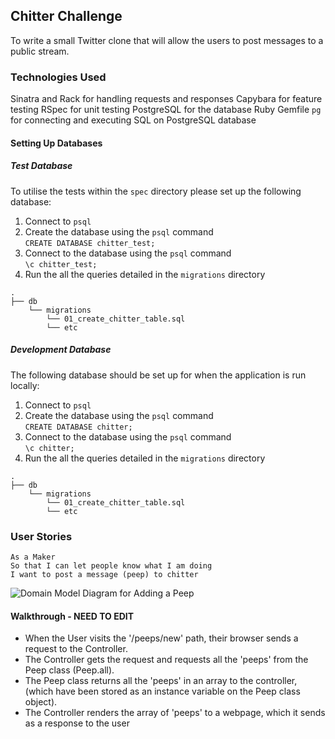 ## Chitter Challenge

To write a small Twitter clone that will allow the users to post messages to a public stream.

### Technologies Used

Sinatra and Rack for handling requests and responses
Capybara for feature testing
RSpec for unit testing
PostgreSQL for the database
Ruby Gemfile ```pg``` for connecting and executing SQL on PostgreSQL database

#### Setting Up Databases

##### Test Database
To utilise the tests within the ```spec``` directory please set up the following database:
1. Connect to ```psql```
2. Create the database using the ```psql``` command <br>
```CREATE DATABASE chitter_test;```
3. Connect to the database using the ```psql``` command <br>
```\c chitter_test;```
4. Run the all the queries detailed in the ```migrations``` directory <br>
```
.
├── db
    └── migrations
        └── 01_create_chitter_table.sql
        └── etc
``` 

##### Development Database
The following database should be set up for when the application is run locally:
1. Connect to ```psql```
2. Create the database using the ```psql``` command <br>
```CREATE DATABASE chitter;```
3. Connect to the database using the ```psql``` command <br>
```\c chitter;```
4. Run the all the queries detailed in the ```migrations``` directory <br>
```
.
├── db
    └── migrations
        └── 01_create_chitter_table.sql
        └── etc
``` 


### User Stories

```
As a Maker
So that I can let people know what I am doing  
I want to post a message (peep) to chitter

```

<img src="./domain-model-diagrams/chitter-challenge-add-peep.png" alt="Domain Model Diagram for Adding a Peep">

#### Walkthrough - NEED TO EDIT

- When the User visits the '/peeps/new' path, their browser sends a request to the Controller.
- The Controller gets the request and requests all the 'peeps' from the Peep class (Peep.all).
- The Peep class returns all the 'peeps' in an array to the controller, (which have been stored as an instance variable on the Peep class object).
- The Controller renders the array of 'peeps' to a webpage, which it sends as a response to the user

